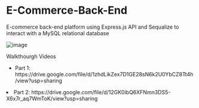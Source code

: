 # E-Commerce-Back-End

E-commerce back-end platform using Express.js API and Sequalize to interact with a MySQL relational database

![image](https://user-images.githubusercontent.com/87501948/145729966-482c1a07-a29e-4e25-a674-6187376f6da4.png)

Walkthourgh Videos
<ul>
<li>Part 1: https://drive.google.com/file/d/1zhdLikZex7D1GE28sN6k2U0YbCZ8Tt4h/view?usp=sharing</ul>
<li>Part 2: https://drive.google.com/file/d/12GK0ibQ6XFNmn3DS5-X6x7r_aq7WmToK/view?usp=sharing</ul>
</ul>
